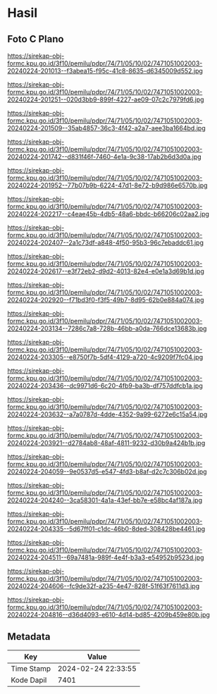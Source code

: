 # Hasil

## Foto C Plano

https://sirekap-obj-formc.kpu.go.id/3f10/pemilu/pdpr/74/71/05/10/02/7471051002003-20240224-201013--f3abea15-f95c-41c8-8635-d6345009d552.jpg

https://sirekap-obj-formc.kpu.go.id/3f10/pemilu/pdpr/74/71/05/10/02/7471051002003-20240224-201251--020d3bb9-899f-4227-ae09-07c2c7979fd6.jpg

https://sirekap-obj-formc.kpu.go.id/3f10/pemilu/pdpr/74/71/05/10/02/7471051002003-20240224-201509--35ab4857-36c3-4f42-a2a7-aee3ba1664bd.jpg

https://sirekap-obj-formc.kpu.go.id/3f10/pemilu/pdpr/74/71/05/10/02/7471051002003-20240224-201742--d831f46f-7460-4e1a-9c38-17ab2b6d3d0a.jpg

https://sirekap-obj-formc.kpu.go.id/3f10/pemilu/pdpr/74/71/05/10/02/7471051002003-20240224-201952--77b07b9b-6224-47d1-8e72-b9d986e6570b.jpg

https://sirekap-obj-formc.kpu.go.id/3f10/pemilu/pdpr/74/71/05/10/02/7471051002003-20240224-202217--c4eae45b-4db5-48a6-bbdc-b66206c02aa2.jpg

https://sirekap-obj-formc.kpu.go.id/3f10/pemilu/pdpr/74/71/05/10/02/7471051002003-20240224-202407--2a1c73df-a848-4f50-95b3-96c7ebaddc61.jpg

https://sirekap-obj-formc.kpu.go.id/3f10/pemilu/pdpr/74/71/05/10/02/7471051002003-20240224-202617--e3f72eb2-d9d2-4013-82e4-e0e1a3d69b1d.jpg

https://sirekap-obj-formc.kpu.go.id/3f10/pemilu/pdpr/74/71/05/10/02/7471051002003-20240224-202920--f71bd3f0-f3f5-49b7-8d95-62b0e884a074.jpg

https://sirekap-obj-formc.kpu.go.id/3f10/pemilu/pdpr/74/71/05/10/02/7471051002003-20240224-203134--7286c7a8-728b-46bb-a0da-766dce13683b.jpg

https://sirekap-obj-formc.kpu.go.id/3f10/pemilu/pdpr/74/71/05/10/02/7471051002003-20240224-203305--e8750f7b-5df4-4129-a720-4c9209f7fc04.jpg

https://sirekap-obj-formc.kpu.go.id/3f10/pemilu/pdpr/74/71/05/10/02/7471051002003-20240224-203436--dc9971d6-6c20-4fb9-ba3b-df757ddfcb1a.jpg

https://sirekap-obj-formc.kpu.go.id/3f10/pemilu/pdpr/74/71/05/10/02/7471051002003-20240224-203632--a7a0787d-4dde-4352-9a99-6272e6c15a54.jpg

https://sirekap-obj-formc.kpu.go.id/3f10/pemilu/pdpr/74/71/05/10/02/7471051002003-20240224-203921--d2784ab8-48af-4811-9232-d30b9a424b1b.jpg

https://sirekap-obj-formc.kpu.go.id/3f10/pemilu/pdpr/74/71/05/10/02/7471051002003-20240224-204059--9e0537d5-e547-4fd3-b8af-d2c7c306b02d.jpg

https://sirekap-obj-formc.kpu.go.id/3f10/pemilu/pdpr/74/71/05/10/02/7471051002003-20240224-204240--3ca58301-4a1a-43ef-bb7e-e58bc4af187a.jpg

https://sirekap-obj-formc.kpu.go.id/3f10/pemilu/pdpr/74/71/05/10/02/7471051002003-20240224-204335--5d67ff01-c1dc-46b0-8ded-308428be4461.jpg

https://sirekap-obj-formc.kpu.go.id/3f10/pemilu/pdpr/74/71/05/10/02/7471051002003-20240224-204511--69a7481a-989f-4e4f-b3a3-e54952b9523d.jpg

https://sirekap-obj-formc.kpu.go.id/3f10/pemilu/pdpr/74/71/05/10/02/7471051002003-20240224-204606--fc9de32f-a235-4e47-828f-51f63f7611d3.jpg

https://sirekap-obj-formc.kpu.go.id/3f10/pemilu/pdpr/74/71/05/10/02/7471051002003-20240224-204816--d36d4093-e610-4d14-bd85-4209b459e80b.jpg


## Metadata

| Key        | Value               |
| ---------- | ------------------- |
| Time Stamp | 2024-02-24 22:33:55 |
| Kode Dapil | 7401                |




